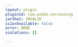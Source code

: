 ```yaml
---
layout: plugin
pluginId: com.widen.versioning
jarSha1: INVALID
isJarAvailable: false
error: NONE
violations: []

---
```

